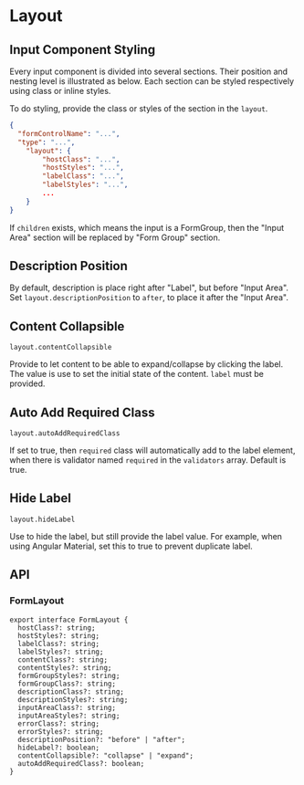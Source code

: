 # Layout

## Input Component Styling

Every input component is divided into several sections. Their position and nesting level is illustrated as below. Each section can be styled respectively using class or inline styles.

<input-layout-illustration></input-layout-illustration>

To do styling, provide the class or styles of the section in the `layout`.

```json
{
  "formControlName": "...",
  "type": "...",
	"layout": {
		"hostClass": "...",
		"hostStyles": "...",
		"labelClass": "...",
		"labelStyles": "...",
		...
	}
}
```

If `children` exists, which means the input is a FormGroup, then the "Input Area" section will be replaced by "Form Group" section.

<input-layout-illustration is-form-group="true" show-tags="false"></input-layout-illustration>

## Description Position

By default, description is place right after "Label", but before "Input Area". Set `layout.descriptionPosition` to `after`, to place it after the "Input Area".

<input-layout-illustration description-position="after" show-tags="false"></input-layout-illustration>

## Content Collapsible

`layout.contentCollapsible`

Provide to let content to be able to expand/collapse by clicking the label. The value is use to set the initial state of the content. `label` must be provided.

<doc-form-viewer configs='[{
  "formControlName": "collapsible",
  "label": "Label",
  "description": "description...",
  "layout": {
    "contentCollapsible": "expand",
    "hostClass": "p-4 border border-1 border-[var(--border-color-50)]"
  }
}]'></doc-form-viewer>

## Auto Add Required Class

`layout.autoAddRequiredClass`

If set to true, then `required` class will automatically add to the label element, when there is validator named `required` in the `validators` array. Default is true.

## Hide Label

`layout.hideLabel`

Use to hide the label, but still provide the label value. For example, when using Angular Material, set this to true to prevent duplicate label.

## API

### FormLayout

```tsx
export interface FormLayout {
  hostClass?: string;
  hostStyles?: string;
  labelClass?: string;
  labelStyles?: string;
  contentClass?: string;
  contentStyles?: string;
  formGroupStyles?: string;
  formGroupClass?: string;
  descriptionClass?: string;
  descriptionStyles?: string;
  inputAreaClass?: string;
  inputAreaStyles?: string;
  errorClass?: string;
  errorStyles?: string;
  descriptionPosition?: "before" | "after";
  hideLabel?: boolean;
  contentCollapsible?: "collapse" | "expand";
  autoAddRequiredClass?: boolean;
}
```
